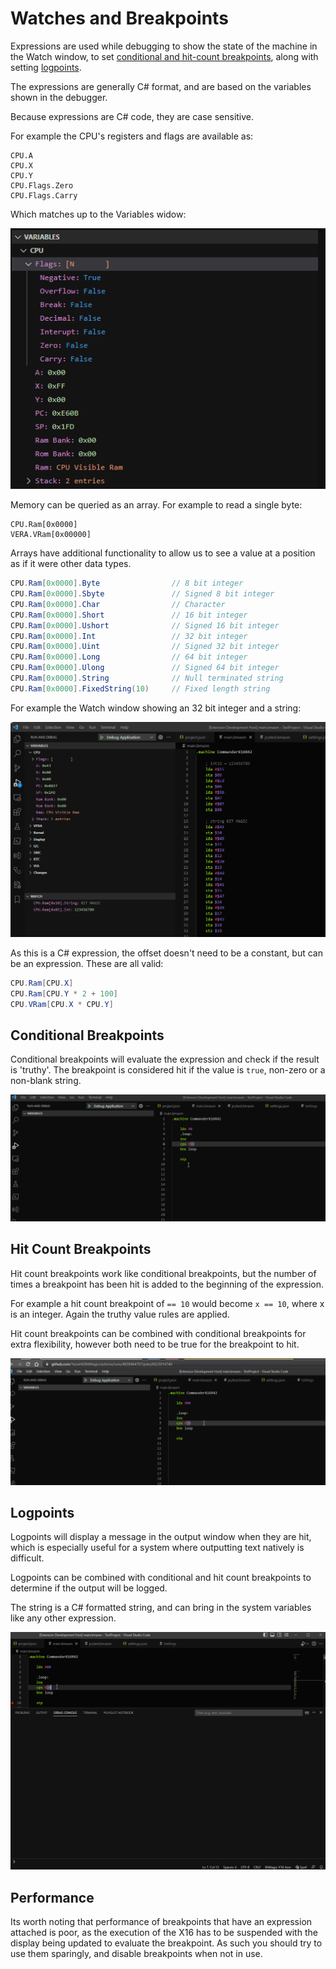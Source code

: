 # Watches and Breakpoints

Expressions are used while debugging to show the state of the machine in the Watch window, to set [conditional and hit-count breakpoints](https://code.visualstudio.com/docs/editor/debugging#_conditional-breakpoints), along with setting [logpoints](https://code.visualstudio.com/docs/editor/debugging#_logpoints).

The expressions are generally C# format, and are based on the variables shown in the debugger.

Because expressions are C# code, they are case sensitive.

For example the CPU's registers and flags are available as:

```text
CPU.A
CPU.X
CPU.Y
CPU.Flags.Zero
CPU.Flags.Carry
```

Which matches up to the Variables widow:

![Variables-CPU](../Images/Variables-Cpu.png)

Memory can be queried as an array. For example to read a single byte:

```
CPU.Ram[0x0000]
VERA.VRam[0x00000]
```

Arrays have additional functionality to allow us to see a value at a position as if it were other data types.

```c#
CPU.Ram[0x0000].Byte                // 8 bit integer
CPU.Ram[0x0000].Sbyte               // Signed 8 bit integer
CPU.Ram[0x0000].Char                // Character
CPU.Ram[0x0000].Short               // 16 bit integer
CPU.Ram[0x0000].Ushort              // Signed 16 bit integer
CPU.Ram[0x0000].Int                 // 32 bit integer
CPU.Ram[0x0000].Uint                // Signed 32 bit integer
CPU.Ram[0x0000].Long                // 64 bit integer
CPU.Ram[0x0000].Ulong               // Signed 64 bit integer
CPU.Ram[0x0000].String              // Null terminated string
CPU.Ram[0x0000].FixedString(10)     // Fixed length string
```

For example the Watch window showing an 32 bit integer and a string:

![Variables-Array](../Images/Variables-Array.png)

As this is a C# expression, the offset doesn't need to be a constant, but can be an expression. These are all valid:

```c#
CPU.Ram[CPU.X]
CPU.Ram[CPU.Y * 2 + 100]
CPU.VRam[CPU.X * CPU.Y]
```

## Conditional Breakpoints

Conditional breakpoints will evaluate the expression and check if the result is 'truthy'. The breakpoint is considered hit if the value is `true`, non-zero or a non-blank string.

![Conditional-Breakpoint](../Images/Conditional-Breakpoint.gif)

## Hit Count Breakpoints

Hit count breakpoints work like conditional breakpoints, but the number of times a breakpoint has been hit is added to the beginning of the expression.

For example a hit count breakpoint of `== 10` would become `x == 10`, where x is an integer. Again the truthy value rules are applied.

Hit count breakpoints can be combined with conditional breakpoints for extra flexibility, however both need to be true for the breakpoint to hit.

![HitCount-Breakpoint](../Images/HitCount-Breakpoint.gif)

## Logpoints

Logpoints will display a message in the output window when they are hit, which is especially useful for a system where outputting text natively is difficult.

Logpoints can be combined with conditional and hit count breakpoints to determine if the output will be logged.

The string is a C# formatted string, and can bring in the system variables like any other expression.

![LogPoint](../Images/Logpoint.gif)

## Performance

Its worth noting that performance of breakpoints that have an expression attached is poor, as the execution of the X16 has to be suspended with the display being updated to evaluate the breakpoint. As such you should try to use them sparingly, and disable breakpoints when not in use.
